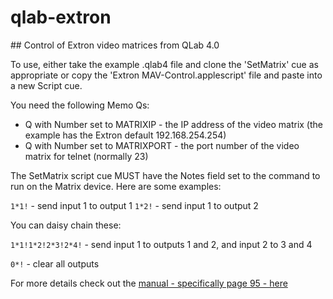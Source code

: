 # qlab-extron
## Control of Extron video matrices from QLab 4.0

To use, either take the example .qlab4 file and clone the 'SetMatrix' cue as appropriate or copy the 'Extron MAV-Control.applescript' file and paste into a new Script cue.

You need the following Memo Qs:

* Q with Number set to MATRIXIP - the IP address of the video matrix (the example has the Extron default 192.168.254.254)
* Q with Number set to MATRIXPORT - the port number of the video matrix for telnet (normally 23)

The SetMatrix script cue MUST have the Notes field set to the command to run on the Matrix device.  Here are some examples:

`1*1!` - send input 1 to output 1
`1*2!` - send input 1 to output 2

You can daisy chain these:

`1*1!1*2!2*3!2*4!` - send input 1 to outputs 1 and 2, and input 2 to 3 and 4

`0*!` - clear all outputs

For more details check out the [manual - specifically page 95 - here](https://www.extron.com/download/files/userman/68-521-20_E.pdf)


